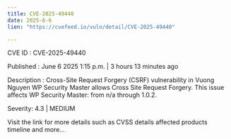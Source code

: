 ```yaml
---
title: CVE-2025-49440
date: 2025-6-6
lien: "https://cvefeed.io/vuln/detail/CVE-2025-49440"

---
```


CVE ID : CVE-2025-49440

Published :  June 6
2025
1:15 p.m. | 3 hours
13 minutes ago

Description : Cross-Site Request Forgery (CSRF) vulnerability in Vuong Nguyen WP Security Master allows Cross Site Request Forgery. This issue affects WP Security Master: from n/a through 1.0.2.

Severity: 4.3 | MEDIUM

Visit the link for more details
such as CVSS details
affected products
timeline
and more...
